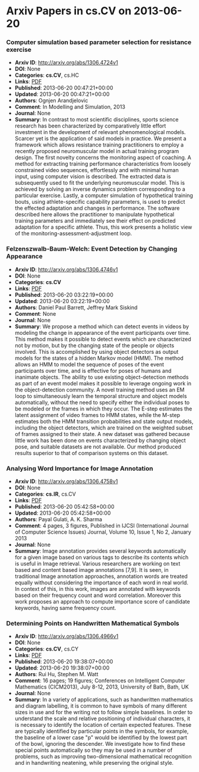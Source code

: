 # Arxiv Papers in cs.CV on 2013-06-20
### Computer simulation based parameter selection for resistance exercise
- **Arxiv ID**: http://arxiv.org/abs/1306.4724v1
- **DOI**: None
- **Categories**: **cs.CV**, cs.HC
- **Links**: [PDF](http://arxiv.org/pdf/1306.4724v1)
- **Published**: 2013-06-20 00:47:21+00:00
- **Updated**: 2013-06-20 00:47:21+00:00
- **Authors**: Ognjen Arandjelovic
- **Comment**: In Modelling and Simulation, 2013
- **Journal**: None
- **Summary**: In contrast to most scientific disciplines, sports science research has been characterized by comparatively little effort investment in the development of relevant phenomenological models. Scarcer yet is the application of said models in practice. We present a framework which allows resistance training practitioners to employ a recently proposed neuromuscular model in actual training program design. The first novelty concerns the monitoring aspect of coaching. A method for extracting training performance characteristics from loosely constrained video sequences, effortlessly and with minimal human input, using computer vision is described. The extracted data is subsequently used to fit the underlying neuromuscular model. This is achieved by solving an inverse dynamics problem corresponding to a particular exercise. Lastly, a computer simulation of hypothetical training bouts, using athlete-specific capability parameters, is used to predict the effected adaptation and changes in performance. The software described here allows the practitioner to manipulate hypothetical training parameters and immediately see their effect on predicted adaptation for a specific athlete. Thus, this work presents a holistic view of the monitoring-assessment-adjustment loop.



### Felzenszwalb-Baum-Welch: Event Detection by Changing Appearance
- **Arxiv ID**: http://arxiv.org/abs/1306.4746v1
- **DOI**: None
- **Categories**: **cs.CV**
- **Links**: [PDF](http://arxiv.org/pdf/1306.4746v1)
- **Published**: 2013-06-20 03:22:19+00:00
- **Updated**: 2013-06-20 03:22:19+00:00
- **Authors**: Daniel Paul Barrett, Jeffrey Mark Siskind
- **Comment**: None
- **Journal**: None
- **Summary**: We propose a method which can detect events in videos by modeling the change in appearance of the event participants over time. This method makes it possible to detect events which are characterized not by motion, but by the changing state of the people or objects involved. This is accomplished by using object detectors as output models for the states of a hidden Markov model (HMM). The method allows an HMM to model the sequence of poses of the event participants over time, and is effective for poses of humans and inanimate objects. The ability to use existing object-detection methods as part of an event model makes it possible to leverage ongoing work in the object-detection community. A novel training method uses an EM loop to simultaneously learn the temporal structure and object models automatically, without the need to specify either the individual poses to be modeled or the frames in which they occur. The E-step estimates the latent assignment of video frames to HMM states, while the M-step estimates both the HMM transition probabilities and state output models, including the object detectors, which are trained on the weighted subset of frames assigned to their state. A new dataset was gathered because little work has been done on events characterized by changing object pose, and suitable datasets are not available. Our method produced results superior to that of comparison systems on this dataset.



### Analysing Word Importance for Image Annotation
- **Arxiv ID**: http://arxiv.org/abs/1306.4758v1
- **DOI**: None
- **Categories**: **cs.IR**, cs.CV
- **Links**: [PDF](http://arxiv.org/pdf/1306.4758v1)
- **Published**: 2013-06-20 05:42:58+00:00
- **Updated**: 2013-06-20 05:42:58+00:00
- **Authors**: Payal Gulati, A. K. Sharma
- **Comment**: 4 pages, 3 figures, Published in IJCSI (International Journal of
  Computer Science Issues) Journal, Volume 10, Issue 1, No 2, January 2013
- **Journal**: None
- **Summary**: Image annotation provides several keywords automatically for a given image based on various tags to describe its contents which is useful in Image retrieval. Various researchers are working on text based and content based image annotations [7,9]. It is seen, in traditional Image annotation approaches, annotation words are treated equally without considering the importance of each word in real world. In context of this, in this work, images are annotated with keywords based on their frequency count and word correlation. Moreover this work proposes an approach to compute importance score of candidate keywords, having same frequency count.



### Determining Points on Handwritten Mathematical Symbols
- **Arxiv ID**: http://arxiv.org/abs/1306.4966v1
- **DOI**: None
- **Categories**: **cs.CV**, cs.CY
- **Links**: [PDF](http://arxiv.org/pdf/1306.4966v1)
- **Published**: 2013-06-20 19:38:07+00:00
- **Updated**: 2013-06-20 19:38:07+00:00
- **Authors**: Rui Hu, Stephen M. Watt
- **Comment**: 16 pages; 19 figures; Conferences on Intelligent Computer Mathematics
  (CICM2013), July 8-12, 2013, University of Bath, Bath, UK
- **Journal**: None
- **Summary**: In a variety of applications, such as handwritten mathematics and diagram labelling, it is common to have symbols of many different sizes in use and for the writing not to follow simple baselines. In order to understand the scale and relative positioning of individual characters, it is necessary to identify the location of certain expected features. These are typically identified by particular points in the symbols, for example, the baseline of a lower case "p" would be identified by the lowest part of the bowl, ignoring the descender. We investigate how to find these special points automatically so they may be used in a number of problems, such as improving two-dimensional mathematical recognition and in handwriting neatening, while preserving the original style.



